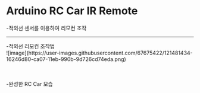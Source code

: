 # Arduino RC Car IR Remote
-적외선 센서를 이용하여 리모컨 조작
<hr/>
-적외선 리모컨 조작법<br>
![image](https://user-images.githubusercontent.com/67675422/121481434-16246d80-ca07-11eb-990b-9d726cd74eda.png)


<br><br>
-완성한 RC Car 모습


